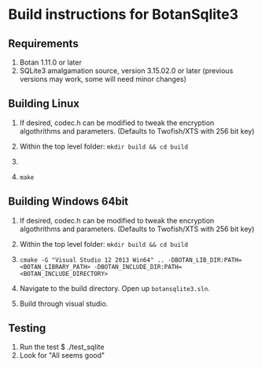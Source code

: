 # Build instructions for BotanSqlite3


## Requirements

1. Botan 1.11.0 or later
2. SQLite3 amalgamation source, version 3.15.02.0 or later (previous versions may work, some will need minor changes)

## Building Linux

1. If desired, codec.h can be modified to tweak the encryption algothrithms and parameters. (Defaults to Twofish/XTS with 256 bit key)

2. Within the top level folder: ``mkdir build && cd build``

3. ````

4. ``make``

## Building Windows 64bit

1. If desired, codec.h can be modified to tweak the encryption algothrithms and parameters. (Defaults to Twofish/XTS with 256 bit key)

2. Within the top level folder: ``mkdir build && cd build``

3. ``cmake -G "Visual Studio 12 2013 Win64" .. -DBOTAN_LIB_DIR:PATH=<BOTAN_LIBRARY_PATH> -DBOTAN_INCLUDE_DIR:PATH=<BOTAN_INCLUDE_DIRECTORY>``

4. Navigate to the build directory. Open up ``botansqlite3.sln``.

5. Build through visual studio.

## Testing

1. Run the test
      $ ./test_sqlite
2. Look for "All seems good"
